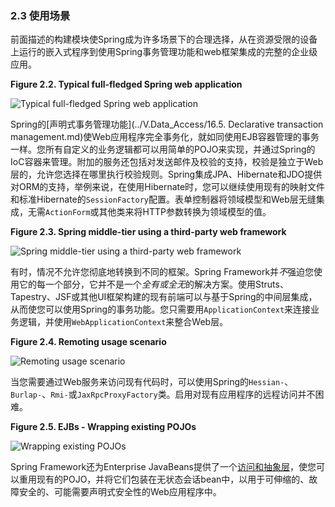 ### 2.3 使用场景

前面描述的构建模块使Spring成为许多场景下的合理选择，从在资源受限的设备上运行的嵌入式程序到使用Spring事务管理功能和web框架集成的完整的企业级应用。

**Figure 2.2. Typical full-fledged Spring web application**

![Typical full-fledged Spring web application](../images/2.2overview-full.png)

Spring的[声明式事务管理功能](../V.Data_Access/16.5. Declarative transaction management.md)使Web应用程序完全事务化，就如同使用EJB容器管理的事务一样。您所有自定义的业务逻辑都可以用简单的POJO来实现，并通过Spring的IoC容器来管理。附加的服务还包括对发送邮件及校验的支持，校验是独立于Web层的，允许您选择在哪里执行校验规则。Spring集成JPA、Hibernate和JDO提供对ORM的支持，举例来说，在使用Hibernate时，您可以继续使用现有的映射文件和标准Hibernate的`SessionFactory`配置。表单控制器将领域模型和Web层无缝集成，无需`ActionForm`或其他类来将HTTP参数转换为领域模型的值。

**Figure 2.3. Spring middle-tier using a third-party web framework**

![Spring middle-tier using a third-party web framework](../images/2.3overview-thirdparty-web.png)

有时，情况不允许您彻底地转换到不同的框架。Spring Framework并*不*强迫您使用它的每一个部分，它并不是一个*全有或全无*的解决方案。使用Struts、Tapestry、JSF或其他UI框架构建的现有前端可以与基于Spring的中间层集成，从而使您可以使用Spring的事务功能。您只需要用`ApplicationContext`来连接业务逻辑，并使用`WebApplicationContext`来整合Web层。

**Figure 2.4. Remoting usage scenario**

![Remoting usage scenario](../images/2.4overview-remoting.png)

当您需要通过Web服务来访问现有代码时，可以使用Spring的`Hessian-`、`Burlap-`、`Rmi-`或`JaxRpcProxyFactory`类。启用对现有应用程序的远程访问并不困难。

**Figure 2.5. EJBs - Wrapping existing POJOs**

![Wrapping existing POJOs](../images/2.5overview-ejb.png)

Spring Framework还为Enterprise JavaBeans提供了一个[访问和抽象层](..VII.Integration/29.Enterprise_JavaBeans_\(EJB\)_integration.md)，使您可以重用现有的POJO，并将它们包装在无状态会话bean中，以用于可伸缩的、故障安全的、可能需要声明式安全性的Web应用程序中。
